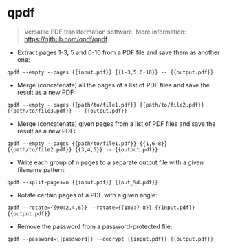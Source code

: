 # qpdf

> Versatile PDF transformation software.
> More information: <https://github.com/qpdf/qpdf>.

- Extract pages 1-3, 5 and 6-10 from a PDF file and save them as another one:

`qpdf --empty --pages {{input.pdf}} {{1-3,5,6-10}} -- {{output.pdf}}`

- Merge (concatenate) all the pages of a list of PDF files and save the result as a new PDF:

`qpdf --empty --pages {{path/to/file1.pdf}} {{path/to/file2.pdf}} {{path/to/file3.pdf}} -- {{output.pdf}}`

- Merge (concatenate) given pages from a list of PDF files and save the result as a new PDF:

`qpdf --empty --pages {{path/to/file1.pdf}} {{1,6-8}} {{path/to/file2.pdf}} {{3,4,5}} -- {{output.pdf}}`

- Write each group of n pages to a separate output file with a given filename pattern:

`qpdf --split-pages=n {{input.pdf}} {{out_%d.pdf}}`

- Rotate certain pages of a PDF with a given angle:

`qpdf --rotate={{90:2,4,6}} --rotate={{180:7-8}} {{input.pdf}} {{output.pdf}}`

- Remove the password from a password-protected file:

`qpdf --password={{password}} --decrypt {{input.pdf}} {{output.pdf}}`
